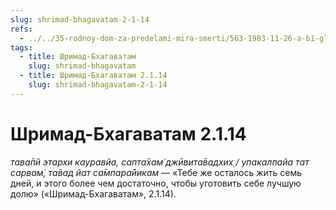 ```yaml
---
slug: shrimad-bhagavatam-2-1-14
refs:
  - ../../35-rodnoy-dom-za-predelami-mira-smerti/563-1983-11-26-a-b1-glavnyj-vopros-beseda-tsarya-parikshita-so-svyatym-shukadevom.md
tags:
  - title: Шримад-Бхагаватам
    slug: shrimad-bhagavatam
  - title: Шримад-Бхагаватам 2.1.14
    slug: shrimad-bhagavatam-2-1-14
---
```


# Шримад-Бхагаватам 2.1.14

*тава̄пй этархи кауравйа, сапта̄хам̇ джӣвита̄вадхих̣ / упакалпайа тат сарвам̇, та̄вад йат са̄мпара̄йикам* — «Тебе же осталось жить семь дней, и этого более чем достаточно, чтобы уготовить себе лучшую долю» («Шримад-Бхагаватам», 2.1.14).
